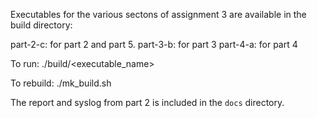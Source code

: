 Executables for the various sectons of assignment 3 are available in the build directory:

part-2-c: for part 2 and part 5.
part-3-b: for part 3
part-4-a: for part 4

To run:
./build/<executable_name>

To rebuild:
./mk_build.sh

The report and syslog from part 2 is included in the `docs` directory.